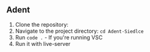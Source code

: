 ## Adent
1. Clone the repository:
2. Navigate to the project directory: `cd Adent-Siedlce`
3. Run `code .` - If you're running VSC
4. Run it with live-server
